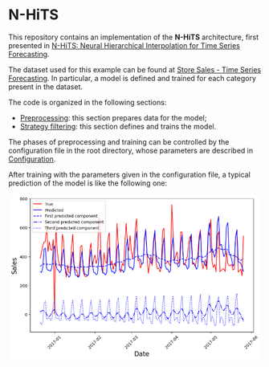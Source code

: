 # N-HiTS

This repository contains an implementation of the **N-HiTS** architecture, first presented in [N-HiTS: Neural Hierarchical Interpolation for Time Series Forecasting](https://arxiv.org/pdf/2201.12886).

The dataset used for this example can be found at [Store Sales - Time Series Forecasting](https://www.kaggle.com/competitions/store-sales-time-series-forecasting/). In particular, a model is defined and trained for each category present in the dataset.

The code is organized in the following sections:

- [Preprocessing](./docs/doc_preprocess.md): this section prepares data for the model;
- [Strategy filtering](./docs/doc_model.md): this section defines and trains the model.

The phases of preprocessing and training can be controlled by the configuration file in the root directory, whose parameters are described in [Configuration](./docs/doc_config.md).

After training with the parameters given in the configuration file, a typical prediction of the model is like the following one:

![Alt text](./docs/figures_for_readme/result.png "a")